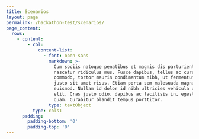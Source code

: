 ```yaml
---
title: Scenarios
layout: page
permalink: /hackathon-test/scenarios/
page_content:
  rows:
    - content:
        - col:
            content-list:
              - font: open-sans
                markdown: >-
                  Cum sociis natoque penatibus et magnis dis parturient montes,
                  nascetur ridiculus mus. Fusce dapibus, tellus ac cursus
                  commodo, tortor mauris condimentum nibh, ut fermentum massa
                  justo sit amet risus. Etiam porta sem malesuada magna mollis
                  euismod. Nullam id dolor id nibh ultricies vehicula ut id
                  elit. Cras justo odio, dapibus ac facilisis in, egestas eget
                  quam. Curabitur blandit tempus porttitor.
                type: textObject
          type: cols1
      padding:
        padding-bottom: '0'
        padding-top: '0'
---
```


